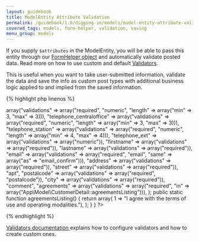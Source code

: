 ```yaml
---
layout: guidebook
title: ModelEntity Attribute Validation
permalink: /guidebook/1.0/digging-in/models/model-entity-attribute-validation/
covered_tags: models, form-helper, validation, saving
menu_group: models
---
```


If you supply `$attributes` in the ModelEntity, you will be able to pass this entity through our [FormHelper object](/guidebook/1.0/digging-in/helpers/form-helper/) and automatically validate posted data. Read more on how to use custom and default [Validators](/guidebook/1.0/digging-in/validators/).

This is useful when you want to take user-submitted information, validate the data and save the info as custom post types with additional business logic applied to and implied from the saved information.

{% highlight php linenos %}
<?php
namespace App\Model\Entity;

class CustomerDetailEntity extends AppCustomPostType {
{
    public $attributes = array(
        "telephone_area"            => array("validations" => array("required", "numeric", "length" => array("min" => 3, "max" => 3))),
        "telephone_centraloffice"   => array("validations" => array("required", "numeric", "length" => array("min" => 3, "max" => 3))),
        "telephone_station"         => array("validations" => array("required", "numeric", "length" => array("min" => 4, "max" => 4))),
        "telephone_ext"             => array("validations" => array("numeric")),
        "firstname"     => array("validations" => array("required")),
        "lastname"      => array("validations" => array("required")),
        "email"         => array("validations" => array("required", "email", "same" => array("as" => "email_confirm"))),
        "address"       => array("validations" => array("required")),
        "street"        => array("validations" => array("required")),
        "apt",
        "postalcode"    => array("validations" => array("required", "postalcode")),
        "city"          => array("validations" => array("required")),
        "comment",
        "agreements"              => array("validations" => array("required", "in" => array("App\Model\CustomerDetail::agreementsListing"))),
    );

    public static function agreementsListing()
    {
        return array(
            1 => "I agree with the terms of use and operating modalities."),
        );
    }
}
?>
{% endhighlight %}

[Validators documentation ](/guidebook/1.0/digging-in/validators/) explains how to configure validators and how to create custom ones.
